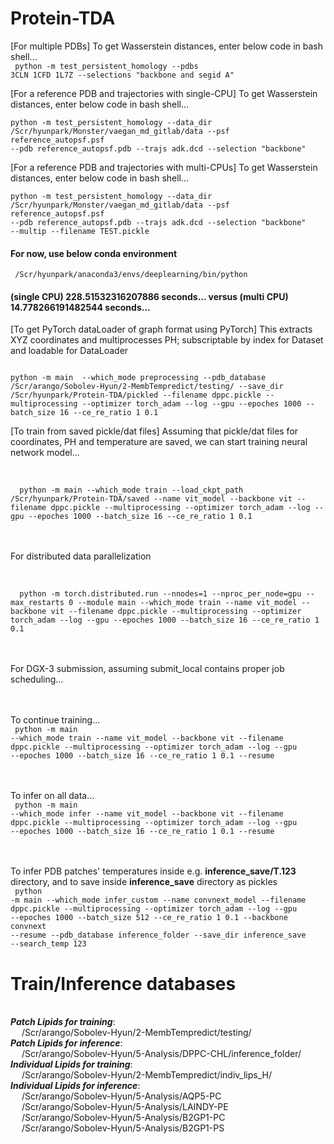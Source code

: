 # Protein-TDA

[For multiple PDBs] To get Wasserstein distances, enter below code in bash shell... </br>
<code>
python -m test_persistent_homology --pdbs 3CLN 1CFD 1L7Z --selections "backbone and segid A" 
</code>

[For a reference PDB and trajectories with single-CPU] To get Wasserstein distances, enter below code in bash shell... </br>
<code>
python -m test_persistent_homology --data_dir /Scr/hyunpark/Monster/vaegan_md_gitlab/data --psf reference_autopsf.psf --pdb reference_autopsf.pdb --trajs adk.dcd --selection "backbone"
</code>

[For a reference PDB and trajectories with multi-CPUs] To get Wasserstein distances, enter below code in bash shell... </br>
<code>
python -m test_persistent_homology --data_dir /Scr/hyunpark/Monster/vaegan_md_gitlab/data --psf reference_autopsf.psf --pdb reference_autopsf.pdb --trajs adk.dcd --selection "backbone" --multip --filename TEST.pickle
</code>

#### For now, use below conda environment
<code> /Scr/hyunpark/anaconda3/envs/deeplearning/bin/python </code>

#### (single CPU) 228.51532316207886 seconds... versus (multi CPU) 14.778266191482544 seconds... <br>

[To get PyTorch dataLoader of graph format using PyTorch] This extracts XYZ coordinates and multiprocesses PH; subscriptable by index for Dataset and loadable for DataLoader </br>

<code>
python -m main  --which_mode preprocessing --pdb_database /Scr/arango/Sobolev-Hyun/2-MembTempredict/testing/ --save_dir /Scr/hyunpark/Protein-TDA/pickled --filename dppc.pickle --multiprocessing --optimizer torch_adam --log --gpu --epoches 1000 --batch_size 16 --ce_re_ratio 1 0.1 
</code>

[To train from saved pickle/dat files] Assuming that pickle/dat files for coordinates, PH and temperature are saved, we can start training neural network model...</br>


</br>
<code>
  python -m main --which_mode train --load_ckpt_path /Scr/hyunpark/Protein-TDA/saved --name vit_model --backbone vit --filename dppc.pickle --multiprocessing --optimizer torch_adam --log --gpu --epoches 1000 --batch_size 16 --ce_re_ratio 1 0.1
</code>

<br><br> For distributed data parallelization <br>


</br>
<code>
  python -m torch.distributed.run --nnodes=1 --nproc_per_node=gpu --max_restarts 0 --module main --which_mode train --name vit_model --backbone vit --filename dppc.pickle --multiprocessing --optimizer torch_adam --log --gpu --epoches 1000 --batch_size 16 --ce_re_ratio 1 0.1
</code>
  
<br><br> For DGX-3 submission, assuming submit_local contains proper job scheduling...<br>

<br><br> To continue training...<br>
<code>
python -m main --which_mode train --name vit_model --backbone vit --filename dppc.pickle --multiprocessing --optimizer torch_adam --log --gpu --epoches 1000 --batch_size 16 --ce_re_ratio 1 0.1 --resume
</code>

<br><br> To infer on all data...<br>
<code>
python -m main --which_mode infer --name vit_model --backbone vit --filename dppc.pickle --multiprocessing --optimizer torch_adam --log --gpu --epoches 1000 --batch_size 16 --ce_re_ratio 1 0.1 --resume
</code>

<br><br> To infer PDB patches' temperatures inside e.g. **inference_save/T.123** directory, and to save inside **inference_save** directory as pickles<br>
<code>
python -m main --which_mode infer_custom --name convnext_model --filename dppc.pickle --multiprocessing --optimizer torch_adam --log --gpu --epoches 1000 --batch_size 512 --ce_re_ratio 1 0.1 --backbone convnext --resume --pdb_database inference_folder --save_dir inference_save --search_temp 123
</code>

# Train/Inference databases
<br> ***Patch Lipids for training***:
<br>    &ensp;&ensp; /Scr/arango/Sobolev-Hyun/2-MembTempredict/testing/
<br> ***Patch Lipids for inference***:
<br>    &ensp;&ensp; /Scr/arango/Sobolev-Hyun/5-Analysis/DPPC-CHL/inference_folder/
<br> ***Individual Lipids for training***:
<br>    &ensp;&ensp; /Scr/arango/Sobolev-Hyun/2-MembTempredict/indiv_lips_H/
<br> ***Individual Lipids for inference***: 
<br>    &ensp;&ensp; /Scr/arango/Sobolev-Hyun/5-Analysis/AQP5-PC
<br>    &ensp;&ensp; /Scr/arango/Sobolev-Hyun/5-Analysis/LAINDY-PE
<br>    &ensp;&ensp; /Scr/arango/Sobolev-Hyun/5-Analysis/B2GP1-PC
<br>    &ensp;&ensp; /Scr/arango/Sobolev-Hyun/5-Analysis/B2GP1-PS

